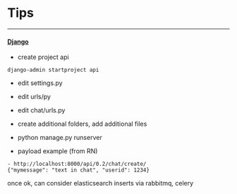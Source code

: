 # Tips

---
#### <ins>Django</ins>
- create project api
```
django-admin startproject api
```
- edit settings.py
- edit urls/py
- edit chat/urls.py
- create additional folders, add additional files

- python manage.py runserver
- payload example (from RN)
```
- http://localhost:8000/api/0.2/chat/create/
{"mymessage": "text in chat", "userid": 1234}
```

once ok, can consider elasticsearch inserts via rabbitmq, celery
